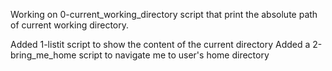 Working on 0-current_working_directory script that print the absolute path of current working directory.

Added 1-listit script to show the content of the current directory
Added a 2-bring_me_home script to navigate me to user's home directory
